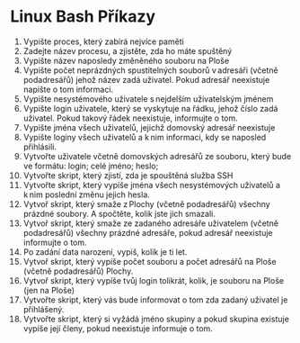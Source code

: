 # Linux Bash Příkazy
1. Vypište proces, který zabírá nejvíce paměti 
2. Zadejte název procesu, a zjistěte, zda ho máte spuštěný 
3. Vypište název naposledy změněného souboru na Ploše 
4. Vypište počet neprázdných spustitelných souborů v adresáři (včetně podadresářů) jehož název zadá uživatel. Pokud adresář neexistuje napište o tom informaci. 
5. Vypište nesystémového uživatele s nejdelším uživatelským jménem 
6. Vypište login uživatele, který se vyskytuje na řádku, jehož číslo zadá uživatel. Pokud takový řádek neexistuje, informujte o tom. 
7. Vypište jména všech uživatelů, jejichž domovský adresář neexistuje 
8. Vypište loginy všech uživatelů a k nim informaci, kdy se naposled přihlásili. 
9. Vytvořte uživatele včetně domovských adresářů ze souboru, který bude ve formátu: login; celé jméno; heslo; 
10. Vytvořte skript, který zjistí, zda je spouštěná služba SSH 
11. Vytvořte skript, který vypíše jména všech nesystémových uživatelů a k nim poslední změnu jejich hesla. 
12. Vytvoř skript, který smaže z Plochy (včetně podadresářů) všechny prázdné soubory. A spočtěte, kolik jste jich smazali.  
13. Vytvoř skript, který smaže ze zadaného adresáře uživatelem (včetně podadresářů) všechny prázdné adresáře, pokud adresář neexistuje informujte o tom. 
14. Po zadání data narození, vypiš, kolik je ti let. 
15. Vytvoř skript, který vypíše počet souboru a počet adresářů na Ploše (včetně podadresářů) Plochy. 
16. Vytvoř skript, který vypíše tvůj login tolikrát, kolik, je souboru na Ploše (jen na Ploše) 
17. Vytvořte skript, který vás bude informovat o tom zda zadaný uživatel je přihlášený. 
18. Vytvořte skript, který si vyžádá jméno skupiny a pokud skupina existuje vypíše její členy, pokud neexistuje informuje o tom. 